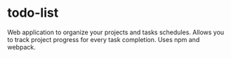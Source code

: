 # todo-list
Web application to organize your projects and tasks schedules. Allows you to track project progress for every task completion. Uses npm and webpack.

